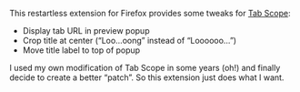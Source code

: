 ﻿This restartless extension for Firefox provides some tweaks for <a href="https://addons.mozilla.org/addon/tab-scope/">Tab Scope</a>:
* Display tab URL in preview popup
* Crop title at center (“Loo…oong” instead of “Loooooo…”)
* Move title label to top of popup

I used my own modification of Tab Scope in some years (oh!) and finally decide to create a better “patch”.
So this extension just does what I want.